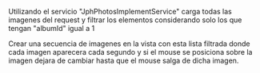 Utilizando el servicio "JphPhotosImplementService"
carga todas las imagenes del request y filtrar los elementos
considerando solo los que tengan "albumId" igual a 1

Crear una secuencia de imagenes en la vista con esta lista filtrada
donde cada imagen aparecera cada segundo y si el mouse se posiciona
sobre la imagen dejara de cambiar hasta que el mouse salga de dicha imagen.